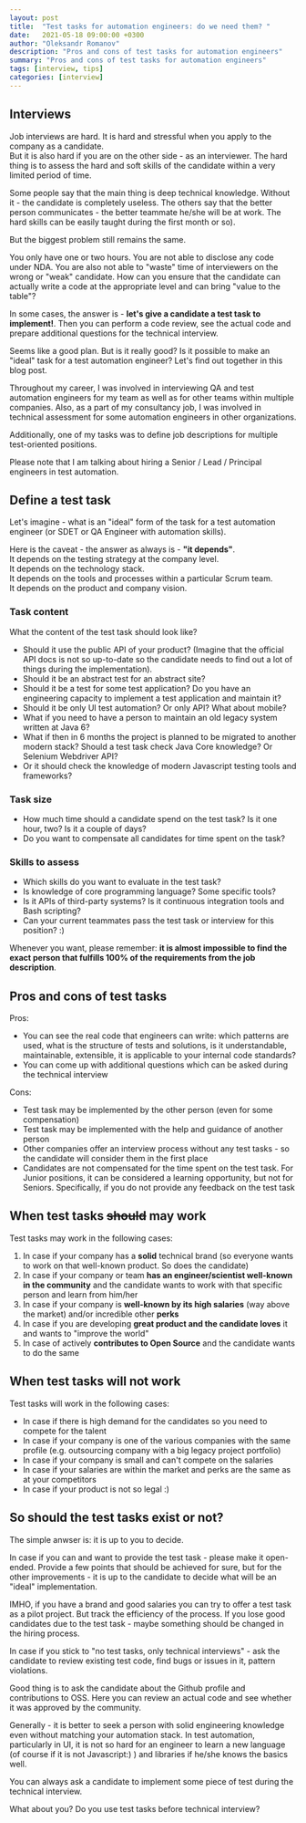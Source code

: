 ```yaml
---
layout: post
title:  "Test tasks for automation engineers: do we need them? "
date:   2021-05-18 09:00:00 +0300
author: "Oleksandr Romanov"
description: "Pros and cons of test tasks for automation engineers"
summary: "Pros and cons of test tasks for automation engineers"
tags: [interview, tips]
categories: [interview]
---
```


## Interviews  
  
Job interviews are hard. It is hard and stressful when you apply to the company as a candidate.  
But it is also hard if you are on the other side - as an interviewer. The hard thing is to assess the hard and soft skills of the candidate within a very limited period of time.  
  
Some people say that the main thing is deep technical knowledge. Without it - the candidate is completely useless. The others say that the better person communicates - the better teammate he/she will be at work. The hard skills can be easily taught during the first month or so).  
  
But the biggest problem still remains the same.  

You only have one or two hours. You are not able to disclose any code under NDA.  You are also not able to "waste" time of interviewers on the wrong or "weak" candidate. 
How can you ensure that the candidate can actually write a code at the appropriate level and can bring "value to the table"? 

In some cases, the answer is - **let's give a candidate a test task to implement!**. Then you can perform a code review, see the actual code and prepare additional questions for the technical interview. 

Seems like a good plan. But is it really good? Is it possible to make an "ideal" task for a test automation engineer? Let's find out together in this blog post. 

Throughout my career, I was involved in interviewing QA and test automation engineers for my team as well as for other teams within multiple companies. Also, as a part of my consultancy job, I was involved in technical assessment for some automation engineers in other organizations.  
  
Additionally, one of my tasks was to define job descriptions for multiple test-oriented positions.

Please note that I am talking about hiring a Senior / Lead / Principal engineers in test automation.

## Define a test task
Let's imagine - what is an "ideal" form of the task for a test automation engineer (or SDET or QA Engineer with automation skills).  

Here is the caveat - the answer as always is - **"it depends"**.  
It depends on the testing strategy at the company level.  
It depends on the technology stack.   
It depends on the tools and processes within a particular Scrum team.  
It depends on the product and company vision. 

### Task content
What the content of the test task should look like? 

* Should it use the public API of your product? (Imagine that the official API docs is not so up-to-date so the candidate needs to find out a lot of things during the implementation). 
* Should it be an abstract test for an abstract site? 
* Should it be a test for some test application? Do you have an engineering capacity to implement a test application and maintain it? 
* Should it be only UI test automation? Or only API? What about mobile? 
* What if you need to have a person to maintain an old legacy system written at Java 6? 
* What if then in 6 months the project is planned to be migrated to another modern stack? Should a test task check Java Core knowledge? Or Selenium Webdriver API? 
* Or it should check the knowledge of modern Javascript testing tools and frameworks? 

### Task size
* How much time should a candidate spend on the test task? Is it one hour, two? Is it a couple of days?
* Do you want to compensate all candidates for time spent on the task? 

### Skills to assess
* Which skills do you want to evaluate in the test task? 
* Is knowledge of core programming language? Some specific tools? 
* Is it APIs of third-party systems? Is it continuous integration tools and Bash scripting?
* Can your current teammates pass the test task or interview for this position? :)

Whenever you want, please remember: **it is almost impossible to find the exact person that fulfills 100% of the requirements from the job description**. 

## Pros and cons of test tasks
Pros:
 - You can see the real code that engineers can write: which patterns are used, what is the structure of tests and solutions, is it understandable, maintainable, extensible, it is applicable to your internal code standards?
 - You can come up with additional questions which can be asked during the technical interview

Cons:
 - Test task may be implemented by the other person (even for some compensation)
 - Test task may be implemented with the help and guidance of another person
 - Other companies offer an interview process without any test tasks - so the candidate will consider them in the first place
 - Candidates are not compensated for the time spent on the test task. For Junior positions, it can be considered a learning opportunity, but not for Seniors. Specifically, if you do not provide any feedback on the test task

## When test tasks ~~should~~ may work

Test tasks may work in the following cases:
 1. In case if your company has a **solid** technical brand (so everyone wants to work on that well-known product. So does the candidate)
 2. In case if your company or team **has an engineer/scientist well-known in the community** and the candidate wants to work with that specific person and learn from him/her
 3. In case if your company is **well-known by its high salaries** (way above the market) and/or incredible other **perks**
 4. In case if you are developing **great product and the candidate loves** it and wants to "improve the world"
 5. In case of actively **contributes to Open Source** and the candidate wants to do the same

## When test tasks will not work

Test tasks will work in the following cases:
 - In case if there is high demand for the candidates so you need to compete for the talent
 - In case if your company is one of the various companies with the same profile (e.g. outsourcing company with a big legacy project portfolio)
 - In case if your company is small and can't compete on the salaries
 - In case if your salaries are within the market and perks are the same as at your competitors
 - In case if your product is not so legal :)

## So should the test tasks exist or not?
The simple anwser is: it is up to you to decide. 

In case if you can and want to provide the test task - please make it open-ended. Provide a few points that should be achieved for sure, but for the other improvements - it is up to the candidate to decide what will be an "ideal" implementation.  

IMHO, if you have a brand and good salaries you can try to offer a test task as a pilot project. But track the efficiency of the process. If you lose good candidates due to the test task - maybe something should be changed in the hiring process.

In case if you stick to "no test tasks, only technical interviews" - ask the candidate to review existing test code, find bugs or issues in it, pattern violations. 

Good thing is to ask the candidate about the Github profile and contributions to OSS. Here you can review an actual code and see whether it was approved by the community. 

Generally - it is better to seek a person with solid engineering knowledge even without matching your automation stack. In test automation, particularly in UI, it is not so hard for an engineer to learn a new language (of course if it is not Javascript:) ) and libraries if he/she knows the basics well. 

You can always ask a candidate to implement some piece of test during the technical interview. 

What about you? Do you use test tasks before technical interview? 
  